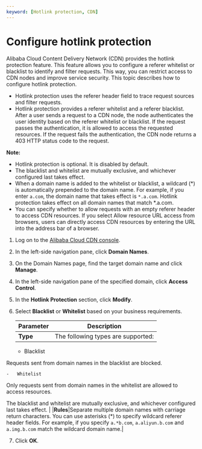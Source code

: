 ```yaml
---
keyword: [Hotlink protection, CDN]
---
```


# Configure hotlink protection

Alibaba Cloud Content Delivery Network \(CDN\) provides the hotlink protection feature. This feature allows you to configure a referer whitelist or blacklist to identify and filter requests. This way, you can restrict access to CDN nodes and improve service security. This topic describes how to configure hotlink protection.

-   Hotlink protection uses the referer header field to trace request sources and filter requests.
-   Hotlink protection provides a referer whitelist and a referer blacklist. After a user sends a request to a CDN node, the node authenticates the user identity based on the referer whitelist or blacklist. If the request passes the authentication, it is allowed to access the requested resources. If the request fails the authentication, the CDN node returns a 403 HTTP status code to the request.

**Note:**

-   Hotlink protection is optional. It is disabled by default.
-   The blacklist and whitelist are mutually exclusive, and whichever configured last takes effect.
-   When a domain name is added to the whitelist or blacklist, a wildcard \(\*\) is automatically prepended to the domain name. For example, if you enter `a.com`, the domain name that takes effect is `*.a.com`. Hotlink protection takes effect on all domain names that match \*.a.com.
-   You can specify whether to allow requests with an empty referer header to access CDN resources. If you select Allow resource URL access from browsers, users can directly access CDN resources by entering the URL into the address bar of a browser.

1.  Log on to the [Alibaba Cloud CDN console](https://cdn.console.aliyun.com).

2.  In the left-side navigation pane, click **Domain Names**.

3.  On the Domain Names page, find the target domain name and click **Manage**.

4.  In the left-side navigation pane of the specified domain, click **Access Control**.

5.  In the **Hotlink Protection** section, click **Modify**.

6.  Select **Blacklist** or **Whitelist** based on your business requirements.

    |Parameter|Description|
    |---------|-----------|
    |**Type**|The following types are supported:

    -   Blacklist

Requests sent from domain names in the blacklist are blocked.

    -   Whitelist

Only requests sent from domain names in the whitelist are allowed to access resources.

The blacklist and whitelist are mutually exclusive, and whichever configured last takes effect. |
    |**Rules**|Separate multiple domain names with carriage return characters. You can use asterisks \(\*\) to specify wildcard referer header fields. For example, if you specify `a.*b.com`, `a.aliyun.b.com` and `a.img.b.com` match the wildcard domain name.|

7.  Click **OK**.


